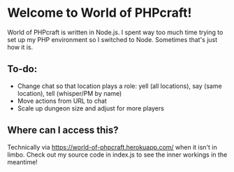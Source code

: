 # Welcome to World of PHPcraft!

World of PHPcraft is written in Node.js. I spent way too much time trying to set up my PHP environment so I switched to Node. 
Sometimes that's just how it is.

## To-do:
* Change chat so that location plays a role: yell (all locations), say (same location), tell (whisper/PM by name)
* Move actions from URL to chat
* Scale up dungeon size and adjust for more players

## Where can I access this?
Technically via https://world-of-phpcraft.herokuapp.com/ when it isn't in limbo. Check out my source code in index.js to see the inner workings in the meantime!
